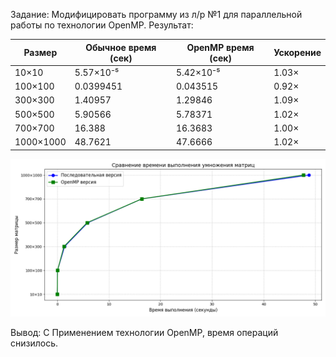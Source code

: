 Задание:
Модифицировать программу из л/р №1 для параллельной работы по технологии OpenMP.
Результат:

| Размер      | Обычное время (сек) | OpenMP время (сек) | Ускорение |
|-------------|---------------------|--------------------|-----------|
| 10×10       | 5.57×10⁻⁵           | 5.42×10⁻⁵          | 1.03×     |
| 100×100     | 0.0399451           | 0.043515           | 0.92×     |
| 300×300     | 1.40957             | 1.29846            | 1.09×     |
| 500×500     | 5.90566             | 5.78371            | 1.02×     |
| 700×700     | 16.388              | 16.3683            | 1.00×     |
| 1000×1000   | 48.7621             | 47.6666            | 1.02×     |

![График](Figure_1.png)

Вывод: С Применением технологии OpenMP, время операций снизилось.

